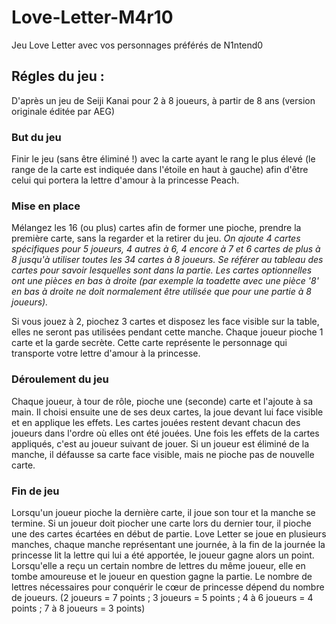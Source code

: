 # Love-Letter-M4r10
Jeu Love Letter avec vos personnages préférés de N1ntend0

## Régles du jeu : 

D'après un jeu de Seiji Kanai
pour 2 à 8 joueurs, à partir de 8 ans (version originale éditée par AEG)

### But du jeu
Finir le jeu (sans être éliminé !) avec la carte ayant le rang le plus élevé (le range de la carte est indiquée dans l'étoile en haut à gauche) afin d'être celui qui portera la lettre d'amour à la princesse Peach.

### Mise en place
Mélangez les 16 (ou plus) cartes afin de former une pioche, prendre la première carte, sans la regarder et la retirer du jeu.
*On ajoute 4 cartes spécifiques pour 5 joueurs, 4 autres à 6, 4 encore à 7 et 6 cartes de plus à 8 jusqu'à utiliser toutes les 34 cartes à 8 joueurs.
Se référer au tableau des cartes pour savoir lesquelles sont dans la partie.
Les cartes optionnelles ont une pièces en bas à droite (par exemple la toadette avec une pièce '8' en bas à droite ne doit normalement être utilisée que pour une partie à 8 joueurs).*

Si vous jouez à 2, piochez 3 cartes et disposez les face visible sur la table, elles ne seront pas utilisées pendant cette manche.
Chaque joueur pioche 1 carte et la garde secrète. Cette carte représente le personnage qui transporte votre lettre d'amour à la princesse.

### Déroulement du jeu
Chaque joueur, à tour de rôle, pioche une (seconde) carte et l'ajoute à sa main.
Il choisi ensuite une de ses deux cartes, la joue devant lui face visible et en applique les effets. Les cartes jouées restent devant chacun des joueurs dans l'ordre où elles ont été jouées.
Une fois les effets de la cartes appliqués, c'est au joueur suivant de jouer.
Si un joueur est éliminé de la manche, il défausse sa carte face visible, mais ne pioche pas de nouvelle carte. 

### Fin de jeu
Lorsqu'un joueur pioche la dernière carte, il joue son tour et la manche se termine. Si un joueur doit piocher une carte lors du dernier tour, il pioche une des cartes écartées en début de partie.
Love Letter se joue en plusieurs manches, chaque manche représentant une journée, à la fin de la journée la princesse lit la lettre qui lui a été apportée, le joueur gagne alors un point.
Lorsqu'elle a reçu un certain nombre de lettres du même joueur, elle en tombe amoureuse et le joueur en question gagne la partie.
Le nombre de lettres nécessaires pour conquérir le cœur de princesse dépend du nombre de joueurs. 
(2 joueurs = 7 points ; 3 joueurs = 5 points ; 4 à 6 joueurs = 4 points ; 7 à 8 joueurs = 3 points)
